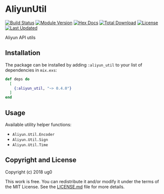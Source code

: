 # AliyunUtil

[![Build Status](https://app.travis-ci.com/ug0/aliyun_util.svg?branch=master)](https://app.travis-ci.com/ug0/aliyun_util)
[![Module Version](https://img.shields.io/hexpm/v/aliyun_util.svg)](https://hex.pm/packages/aliyun_util)
[![Hex Docs](https://img.shields.io/badge/hex-docs-lightgreen.svg)](https://hexdocs.pm/aliyun_util/)
[![Total Download](https://img.shields.io/hexpm/dt/aliyun_util.svg)](https://hex.pm/packages/aliyun_util)
[![License](https://img.shields.io/hexpm/l/aliyun_util.svg)](https://github.com/ug0/aliyun_util/blob/master/LICENSE.md)
[![Last Updated](https://img.shields.io/github/last-commit/ug0/aliyun_util.svg)](https://github.com/ug0/aliyun_util/commits/master)

Aliyun API utils

## Installation

The package can be installed by adding `:aliyun_util` to your list of
dependencies in `mix.exs`:

```elixir
def deps do
  [
    {:aliyun_util, "~> 0.4.0"}
  ]
end
```

## Usage

Available utility helper functions:

* `Aliyun.Util.Encoder`
* `Aliyun.Util.Sign`
* `Aliyun.Util.Time`

## Copyright and License

Copyright (c) 2018 ug0

This work is free. You can redistribute it and/or modify it under the
terms of the MIT License. See the [LICENSE.md](./LICENSE.md) file for more details.
